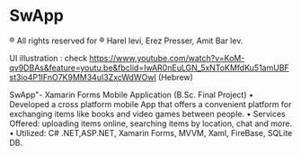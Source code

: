 # SwApp
 ® All rights reserved for ® 
 Harel levi,
 Erez Presser,
 Amit Bar lev.
 
 UI illustration : check https://www.youtube.com/watch?v=KoM-qv9DBAs&feature=youtu.be&fbclid=IwAR0nEuLGN_5xNToKMfdKu51amUBFst3io4P1IFnO7K9MM34uI3ZxcWdWOwI (Hebrew)  

  SwApp"- Xamarin Forms Mobile Application (B.Sc. Final Project)
• Developed a cross platform mobile App that offers a convenient platform for exchanging items like books and video games between people.
• Services Offered: uploading items online, searching items by location, chat and more.
• Utilized: C# .NET,ASP.NET, Xamarin Forms, MVVM, Xaml, FireBase, SQLite DB.
